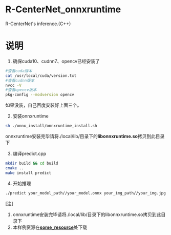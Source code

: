 # R-CenterNet_onnxruntime
R-CenterNet's inference.(C++)


# 说明
1. 确保cuda10、cudnn7、opencv已经安装了
```Bash
#查看cuda版本
cat /usr/local/cuda/version.txt
#查看cudnn版本
nvcc -V
#查看opencv版本
pkg-config --modversion opencv
```	
如果没装，自己百度安装好上面三个。

2. 安装onnxruntime
``` Bash
sh ./onnx_install/onnxruntime_install.sh
```
onnxruntime安装完毕请将./local/lib/目录下的**libonnxruntime.so**拷贝到此目录下

3. 编译predict.cpp
``` Bash
mkdir build && cd build
cmake ..
make install predict
```

4. 开始推理
``` Bash
./predict your_model_path//your_model.onnx your_img_path//your_img.jpg
```
[注]
1. onnxruntime安装完毕请将./local/lib/目录下的libonnxruntime.so拷贝到此目录下
2. 本样例资源在[**some_resource**](https://github.com/ZeroE04/some_resource)处下载
